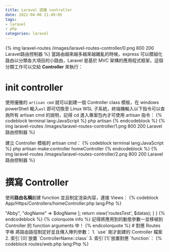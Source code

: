 ```yaml
---
title: Laravel 認識 controller
date: 2022-04-06 21:49:05
tags:
- laravel
- php
categories: laravel
---
```

{% img laravel-routes /images/laravel-routes-controller/0.png 800 200 Laravel路由控制器 %}
當路由越來越多越來越雜亂的時候，express 可以模組化路由以分類各大項目的小路由，Laravel 是基於 MVC 架構的應用程式框架，這個分類工作可以交給 **Controller** 來執行：


# init controller
使用優雅的 `artisan cmd` 就可以創建一個 Controller class 模板，在 windows powerShell 輸入`wsl` 即可切換至 Linux WSL 子系統，終端機輸入以下指令可以查詢所有 artisan cmd 的說明，記得 cd 進入專案包內才可使用 artisan 指令：
{% codeblock terminal lang:JavaScript %}
  php artisan
{% endcodeblock %}
{% img laravel-routes /images/laravel-routes-controller/1.png 800 200 Laravel路由控制器 %}

建立 Controller 模板的 artisan cmd：
{% codeblock terminal lang:JavaScript %}
  php artisan make:controller homeController
{% endcodeblock %}
{% img laravel-routes /images/laravel-routes-controller/2.png 800 200 Laravel路由控制器 %}

# 撰寫 Controller
使用**路由名稱**創建 function 並且制定渲染內容，連接 Views：
{% codeblock App/Https/Controllers/homeController.php lang:Php  %}
  <?php

  namespace App\Http\Controllers;
  use Illuminate\Http\Request;

  class homeController extends Controller
  {
    public function index () {
      return view('welcome');
    }

    // 參數要記得帶
    public function dog ($dogName) {
      $datas = [
        "name" => "Abby",
        "dogName" => $dogName
      ];
      return view('routesTest', $datas);
    }
  }
{% endcodeblock %}

{% colorquote info %}
記得將應用到的動態參數一並移植到 Controller 的 function arguments 中！
{% endcolorquote %}

# 對應 Routes 字串
將路由路徑制定好並且傳入陣列參數：
1. `use` 剛才創建的 Controller 檔案
2. 索引`[0]`放置 `ControllerName::class`
3. 索引`[1]`放置對應 `function`：
{% codeblock routes/web.php lang:Php  %}
  <?php

  use Illuminate\Support\Facades\Route;
  use App\Http\Controllers\homeController;

  Route::get('/', [homeController::class, 'index']);
  Route::get('/dog/{dogName}', [homeController::class, 'dog']);

{% endcodeblock %}

渲染結果：
{% img laravel-routes /images/laravel-routes-controller/3.png 800 200 Laravel路由控制器 %}
{% img laravel-routes /images/laravel-routes-controller/4.png 500 200 Laravel路由控制器 %}

以上就是 Controller 的常見功能。